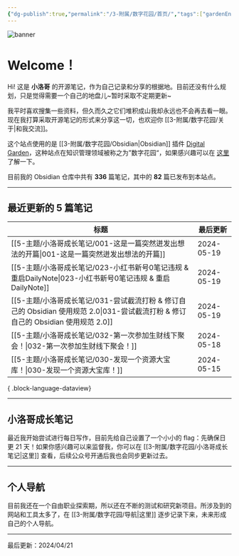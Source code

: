 ```yaml
---
{"dg-publish":true,"permalink":"/3-附属/数字花园/首页/","tags":["gardenEntry","gardenEntry","gardenEntry"],"noteIcon":"1","created":"2024-03-26","updated":"2024-04-21"}
---
```


![banner](http://img.xlg.life/images/202404100413287.webp)
# Welcome！
Hi! 这是 **小洛哥** 的开源笔记，作为自己记录和分享的根据地。目前还没有什么规划，只是觉得需要一个自己的地盘儿~暂时采取不定期更新~

我平时喜欢搜集一些资料，但久而久之它们堆积成山我却永远也不会再去看一眼。现在我打算采取开源笔记的形式来分享这一切，也欢迎你 [[3-附属/数字花园/关于\|和我交流]]。

这个站点使用的是 [[3-附属/数字花园/Obsidian\|Obsidian]] 插件 [Digital Garden](https://github.com/oleeskild/obsidian-digital-garden)，这种站点在知识管理领域被称之为”数字花园“，如果感兴趣可以在 [这里](https://blog.effie.co/%E5%A6%82%E4%BD%95%E5%BB%BA%E7%AB%8B%E6%95%B0%E5%AD%97%E8%8A%B1%E5%9B%AD%EF%BC%9F/) 了解一下。

<p><span>目前我的 Obsidian 仓库中共有 <strong>336</strong> 篇笔记，其中的 <strong>82</strong> 篇已发布到本站点。</span></p>

---
## 最近更新的 5 篇笔记

| 标题                                                                                             | 最后更新       |
| ---------------------------------------------------------------------------------------------- | ---------- |
| [[5-主题/小洛哥成长笔记/001-这是一篇突然迸发出想法的开篇\|001-这是一篇突然迸发出想法的开篇]]                                     | 2024-05-19 |
| [[5-主题/小洛哥成长笔记/023-小红书新号0笔记违规 & 重启DailyNote\|023-小红书新号0笔记违规 & 重启DailyNote]]                 | 2024-05-19 |
| [[5-主题/小洛哥成长笔记/031-尝试截流打粉 & 修订自己的 Obsidian 使用规范 2.0\|031-尝试截流打粉 & 修订自己的 Obsidian 使用规范 2.0]] | 2024-05-19 |
| [[5-主题/小洛哥成长笔记/032-第一次参加生财线下聚会！\|032-第一次参加生财线下聚会！]]                                         | 2024-05-18 |
| [[5-主题/小洛哥成长笔记/030-发现一个资源大宝库！\|030-发现一个资源大宝库！]]                                             | 2024-05-15 |

{ .block-language-dataview}

---
## 小洛哥成长笔记
最近我开始尝试进行每日写作，目前先给自己设置了一个小小的 flag：先确保日更 21 天！如果你感兴趣可以来监督我，你可以在 [[3-附属/数字花园/小洛哥成长笔记\|这里]] 查看，后续公众号开通后我也会同步更新过去。

---
## 个人导航
目前我还在一个自由职业探索期，所以还在不断的测试和研究新项目。所涉及到的网站和工具太多了，在 [[3-附属/数字花园/导航\|这里]] 逐步记录下来，未来形成自己的个人导航。

---

最后更新：2024/04/21